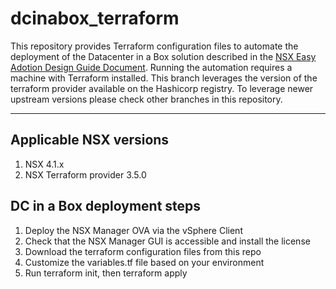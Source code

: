 # dcinabox_terraform

This repository provides Terraform configuration files to automate the deployment of the Datacenter in a Box solution described in the [NSX Easy Adotion Design Guide Document](https://communities.vmware.com/t5/VMware-NSX-Documents/NSX-Easy-Adoption-Design-Guide/ta-p/2936898). Running the automation requires a machine with Terraform installed. This branch leverages the version of the terraform provider available on the Hashicorp registry. To leverage newer upstream versions please check other branches in this repository.

___
## Applicable NSX versions
1) NSX 4.1.x
2) NSX Terraform provider 3.5.0


## DC in a Box deployment steps
1)	Deploy the NSX Manager OVA via the vSphere Client
2)	Check that the NSX Manager GUI is accessible and install the license
3)	Download the terraform configuration files from this repo
4)	Customize the variables.tf file based on your environment
5)	Run terraform init, then terraform apply

